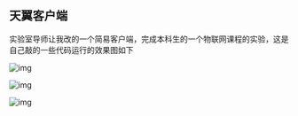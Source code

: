 ## 天翼客户端

实验室导师让我改的一个简易客户端，完成本科生的一个物联网课程的实验，这是自己敲的一些代码运行的效果图如下

![img](file:///C:/Users/1605/AppData/Local/Temp/msohtmlclip1/01/clip_image001.png)

![img](file:///C:/Users/1605/AppData/Local/Temp/msohtmlclip1/01/clip_image001.png)

![img](file:///C:/Users/1605/AppData/Local/Temp/msohtmlclip1/01/clip_image002.png)